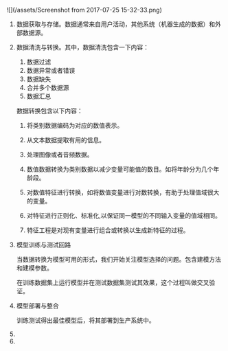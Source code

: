 ![](/assets/Screenshot from 2017-07-25 15-32-33.png)

1. 数据获取与存储。数据通常来自用户活动，其他系统（机器生成的数据）和外部数据源。
2. 数据清洗与转换。其中，数据清洗包含一下内容：  
   1. 数据过滤  
   2. 数据异常或者错误  
   3. 数据缺失  
   4. 合并多个数据源  
   5. 数据汇总

   数据转换包含以下内容：

   1. 将类别数据编码为对应的数值表示。

   2. 从文本数据提取有用的信息。

   3. 处理图像或者音频数据。

   4. 数值数据转换为类别数据以减少变量可能值的数目。如将年龄分为几个年龄段。

   5. 对数值特征进行转换，如将数值变量进行对数转换，有助于处理值域很大的变量。

   6. 对特征进行正则化、标准化,以保证同一模型的不同输入变量的值域相同。

   7. 特征工程是对现有变量进行组合或转换以生成新特征的过程。

3. 模型训练与测试回路

   当数据转换为模型可用的形式，我们开始关注模型选择的问题。包含建模方法和建模参数。

   在训练数据集上运行模型并在测试数据集测试其效果，这个过程叫做交叉验证。

4. 模型部署与整合

   训练测试得出最佳模型后，将其部署到生产系统中。

5. 
6. 


